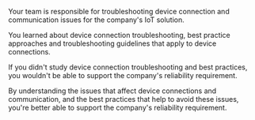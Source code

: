 Your team is responsible for troubleshooting device connection and communication issues for the company's IoT solution.

You learned about device connection troubleshooting, best practice approaches and troubleshooting guidelines that apply to device connections.

If you didn't study device connection troubleshooting and best practices, you wouldn't be able to support the company's reliability requirement.

By understanding the issues that affect device connections and communication, and the best practices that help to avoid these issues, you're better able to support the company's reliability requirement.
